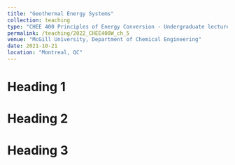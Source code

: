 ```yaml
---
title: "Geothermal Energy Systems"
collection: teaching
type: "CHEE 400 Principles of Energy Conversion - Undergraduate lecture"
permalink: /teaching/2022_CHEE400W_ch_5
venue: "McGill University, Department of Chemical Engineering"
date: 2021-10-21
location: "Montreal, QC"
---
```


Heading 1
======

Heading 2
======

Heading 3
======